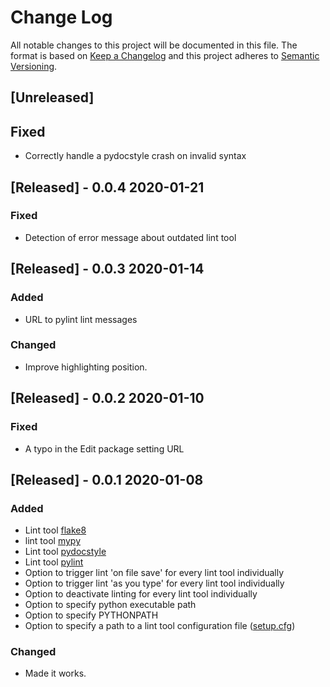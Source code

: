 # Change Log

All notable changes to this project will be documented in this file.
The format is based on [Keep a Changelog](http://keepachangelog.com/)
and this project adheres to [Semantic Versioning](http://semver.org/).

## [Unreleased]

## Fixed
- Correctly handle a pydocstyle crash on invalid syntax

## [Released] - 0.0.4 2020-01-21

### Fixed
- Detection of error message about outdated lint tool

## [Released] - 0.0.3 2020-01-14

### Added

-  URL to pylint lint messages

### Changed
- Improve highlighting position.

## [Released] - 0.0.2 2020-01-10

### Fixed
- A typo in the Edit package setting URL


## [Released] - 0.0.1 2020-01-08

### Added
- Lint tool [flake8](http://flake8.pycqa.org/)
- lint tool [mypy](http://www.mypy-lang.org/)
- Lint tool [pydocstyle](https://pypi.org/project/pydocstyle/)
- Lint tool [pylint](https://www.pylint.org/)
- Option to trigger lint 'on file save' for every lint tool individually
- Option to trigger lint  'as you type' for every lint tool individually
- Option to deactivate linting for every lint tool individually
- Option to specify python executable path
- Option to specify PYTHONPATH
- Option to specify a path to a lint tool configuration file ([setup.cfg](http://renesd.blogspot.com/2017/02/setupcfg-solution-to-python-config-file.html))

### Changed
- Made it works.
